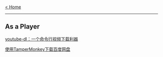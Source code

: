 
[< Home](https://amanlikeair.github.io/Charles_SHI_Blog/) 

---------------

## As a Player



[youtube-dl：一个命令行视频下载利器](https://amanlikeair.github.io/Charles_SHI_Blog/Posts/youtube-dl%EF%BC%9A%E4%B8%80%E4%B8%AA%E5%91%BD%E4%BB%A4%E8%A1%8C%E8%A7%86%E9%A2%91%E4%B8%8B%E8%BD%BD%E5%88%A9%E5%99%A8.html)


[使用TamperMonkey下载百度网盘](https://amanlikeair.github.io/Charles_SHI_Blog/Posts/TamperMonkey%E4%B8%8B%E8%BD%BD%E7%99%BE%E5%BA%A6%E7%BD%91%E7%9B%98.html)
